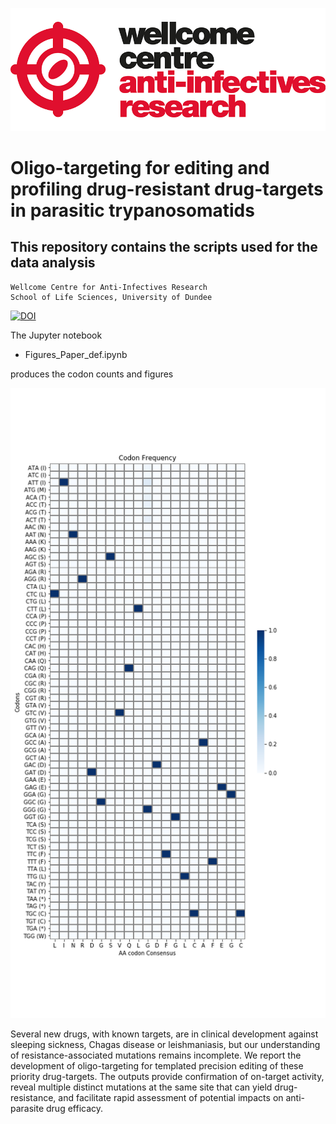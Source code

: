 ![title](static/wcar.png)
# Oligo-targeting for editing and profiling drug-resistant drug-targets in parasitic trypanosomatids
## This repository contains the scripts used for the data analysis
    
    Wellcome Centre for Anti-Infectives Research
    School of Life Sciences, University of Dundee

[![DOI](https://zenodo.org/badge/DOI/10.5281/zenodo.5139694.svg)](https://doi.org/10.5281/zenodo.5139694)

The Jupyter notebook
- Figures_Paper_def.ipynb

produces the codon counts and figures

![Alt text](bam_counts/7-Amp.max.png?raw=true "Counts sample 7")

Several new drugs, with known targets, are in clinical development against sleeping sickness, Chagas disease or leishmaniasis, but our understanding of resistance-associated mutations remains incomplete. We report the development of oligo-targeting for templated precision editing of these priority drug-targets. The outputs provide confirmation of on-target activity, reveal multiple distinct mutations at the same site that can yield drug-resistance, and facilitate rapid assessment of potential impacts on anti-parasite drug efficacy.
